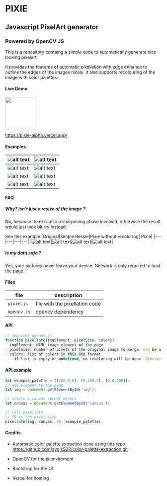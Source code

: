 # PIXIE
## Javascript PixelArt generator
### Powered by OpenCV JS

This is a repository containg a simple code to automatically generate nice looking pixelart.

It provides the features of automatic pixellation with edge enhance to outline the edges of the images nicely. It also supports recolouring of the image with color palettes.

#### Live Demo

[<img src="assets/vercel.png" width=100>](https://pixie-alpha.vercel.app/) 

https://pixie-alpha.vercel.app/
#### Examples

|![alt text](assets/img.png "Title")|![alt text](assets/pixellated/luffy-5px.png "Title")|
|---|---|
|![alt text](assets/kanegawa.jpg "Title")|![alt text](assets/pixellated/kanegawa.png "Title")|
|![alt text](assets/sanji.webp "Title")|![alt text](assets/pixellated/sanji-5px.png "Title")|
|![alt text](assets/obama.jpeg "Title")|![alt text](assets/pixellated/Obama%20pix.png "Title")|

#### FAQ

##### Why? Isn't just a resize of the image ?
No, because there is also a sharpening phase involved, otherwise the result would just look blurry instead

See this example
|Original|Simple Resize|Pixie without recoloring| Pixie|
|---|---|---|---|
|![alt text](assets/img.png "Title")|![alt text](assets/luffy-blurry.png "Title")|![alt text](assets/pixellated/luffy-pixellated.png "Title")|![alt text](assets/pixellated/luffy-5px.png "Title")|

##### Is my data safe ? 
Yes, your pictures never leave your device. Network is only required to load the page.

#### Files

|file|description|
|---|---|
|`pixie.js`| file with the pixellation code|
|`opencv.js` | opencv dependency|

#### API

```js
// requires opencv.js 
function pixellate(imgElement, pixelSize, colors)
- imgElement: HTML image element of the page
- pixelSize: number of pixels of the original image to merge. Can be a float or int, from 0 to min(img.width, img.height)
- colors: list of colors in this RGB format
    if list is empty or undefined, no recoloring will be done. Otherwise recolouring using
```

#### API example
```js
let example_palette = [[200,0,0], [0,200,0], [0,0,200]];
// add element to the page
let img = document.getElementById('img');

// create a canvas openCV object
let canvas = document.getElementById('canvas');

// call pixellate
// 10 is the pixel size
pixellate(img, canvas, 10, example_palette);
```

#### Credits

- Automatic color palette extraction done using this repo
https://github.com/zygisS22/color-palette-extraction.git 

- OpenCV for the js enviroment
- Bootstrap for the UI
- Vercel for hosting